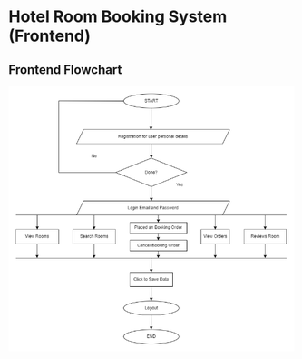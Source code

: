 # Hotel Room Booking System (Frontend)

## Frontend Flowchart

![Frontend Flowchart](https://github.com/Gupta9934/Hotel-Room-Booking-System/blob/main/frontend-flowchart.drawio.png)
